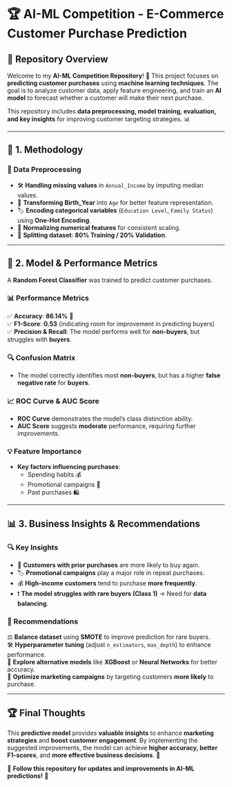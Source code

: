 # 🏆 AI-ML Competition - E-Commerce Customer Purchase Prediction

## 📌 Repository Overview

Welcome to my **AI-ML Competition Repository**! 🚀 This project focuses on **predicting customer purchases** using **machine learning techniques**. The goal is to analyze customer data, apply feature engineering, and train an **AI model** to forecast whether a customer will make their next purchase.

This repository includes **data preprocessing, model training, evaluation, and key insights** for improving customer targeting strategies. 📊

---

## 🔬 1. Methodology

### 📌 Data Preprocessing
- 🛠️ **Handling missing values** in `Annual_Income` by imputing median values.
- 📆 **Transforming Birth_Year** into `Age` for better feature representation.
- 🏷️ **Encoding categorical variables** (`Education Level`, `Family Status`) using **One-Hot Encoding**.
- 📏 **Normalizing numerical features** for consistent scaling.
- 📂 **Splitting dataset**: **80% Training / 20% Validation**.

---

## 🤖 2. Model & Performance Metrics

A **Random Forest Classifier** was trained to predict customer purchases.

### 📊 Performance Metrics
✅ **Accuracy**: **86.14%** 🎯  
✅ **F1-Score**: **0.53** (indicating room for improvement in predicting buyers)  
✅ **Precision & Recall**: The model performs well for **non-buyers**, but struggles with **buyers**.  

### 🔍 Confusion Matrix
- The model correctly identifies most **non-buyers**, but has a higher **false negative rate** for **buyers**.

### 📈 ROC Curve & AUC Score
- **ROC Curve** demonstrates the model’s class distinction ability.
- **AUC Score** suggests **moderate** performance, requiring further improvements.

### 💡 Feature Importance
- **Key factors influencing purchases**:
  - Spending habits 💰
  - Promotional campaigns 🎯
  - Past purchases 🛍️

---

## 📊 3. Business Insights & Recommendations

### 🔍 Key Insights
- 📌 **Customers with prior purchases** are more likely to buy again.
- 🏷️ **Promotional campaigns** play a major role in repeat purchases.
- 💰 **High-income customers** tend to purchase **more frequently**.
- ❗ **The model struggles with rare buyers (Class 1)** → Need for **data balancing**.

### 📌 Recommendations
⚖️ **Balance dataset** using **SMOTE** to improve prediction for rare buyers.  
🛠️ **Hyperparameter tuning** (adjust `n_estimators`, `max_depth`) to enhance performance.  
🚀 **Explore alternative models** like **XGBoost** or **Neural Networks** for better accuracy.  
🎯 **Optimize marketing campaigns** by targeting customers **more likely** to purchase.  

---

## 🏆 Final Thoughts

This **predictive model** provides **valuable insights** to enhance **marketing strategies** and **boost customer engagement**. By implementing the suggested improvements, the model can achieve **higher accuracy, better F1-scores**, and **more effective business decisions**. 🚀

🔗 **Follow this repository for updates and improvements in AI-ML predictions!** 🎯
